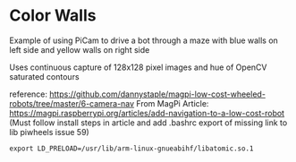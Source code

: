 # Color Walls

Example of using PiCam to drive a bot through a maze
with blue walls on left side and yellow walls on right side

Uses continuous capture of 128x128 pixel images
and hue of OpenCV saturated contours

reference: https://github.com/dannystaple/magpi-low-cost-wheeled-robots/tree/master/6-camera-nav
From MagPi Article: https://magpi.raspberrypi.org/articles/add-navigation-to-a-low-cost-robot
(Must follow install steps in article and add .bashrc export of missing link to lib piwheels issue 59)
```
export LD_PRELOAD=/usr/lib/arm-linux-gnueabihf/libatomic.so.1
``` 

